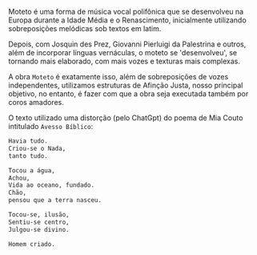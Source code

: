 Moteto é uma forma de música vocal polifônica que se desenvolveu na Europa durante a Idade Média e o Renascimento, inicialmente utilizando sobreposições melódicas sob textos em latim. 

Depois, com Josquin des Prez, Giovanni Pierluigi da Palestrina e outros, além de incorporar línguas vernáculas, o moteto se 'desenvolveu', se tornando mais elaborado, com mais vozes e texturas mais complexas. 

A obra `Moteto` é exatamente isso, além de sobreposições de vozes independentes, utilizamos estruturas de Afinção Justa, nosso principal objetivo, no entanto, é fazer com que a obra seja executada também por coros amadores.

O texto utilizado uma distorção (pelo ChatGpt) do poema de Mia Couto intitulado `Avesso Bíblico`: 

``` txt
Havia tudo.
Criou-se o Nada, 
tanto tudo.

Tocou a água,
Achou,
Vida ao oceano, fundado.
Chão,
pensou que a terra nasceu.

Tocou-se, ilusão,
Sentiu-se centro,
Julgou-se divino.

Homem criado.

```
